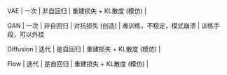VAE         | 一次 | 非自回归 | 重建损失 + KL散度 (模仿) |

GAN         | 一次 | 非自回归 | 对抗损失         (创造) | 难训练，不稳定，模式崩溃 | 训练手段，可以外挂

Diffusion   | 迭代 | 是自回归 | 重建损失 + KL散度 (模仿) |

Flow        | 迭代 | 是自回归 | 重建损失 + KL散度 (模仿) |